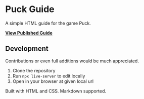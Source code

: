 # Puck Guide

A simple HTML guide for the game Puck.

**[View Published Guide](https://codionca.github.io/PuckGuide/)**

## Development

Contributions or even full additions would be much appreciated.

1. Clone the repository
2. Run `npx live-server` to edit locally
3. Open in your browser at given local url

Built with HTML and CSS. 
Markdown supported. 
